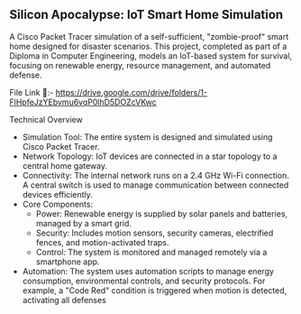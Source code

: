 ## Silicon Apocalypse: IoT Smart Home Simulation ##

A Cisco Packet Tracer simulation of a self-sufficient, "zombie-proof" smart home designed for disaster scenarios. This project, completed as part of a Diploma in Computer Engineering, models an IoT-based system for survival, focusing on renewable energy, resource management, and automated defense.

File Link 🔗:- https://drive.google.com/drive/folders/1-FlHpfeJzYEbvmu6vqP0lhD5DOZcVKwc

Technical Overview
 * Simulation Tool: The entire system is designed and simulated using Cisco Packet Tracer.
 * Network Topology: IoT devices are connected in a star topology to a central home gateway.
 * Connectivity: The internal network runs on a 2.4 GHz Wi-Fi connection. A central switch is used to manage communication between connected devices efficiently.
 * Core Components:
   * Power: Renewable energy is supplied by solar panels and batteries, managed by a smart grid.
   * Security: Includes motion sensors, security cameras, electrified fences, and motion-activated traps.
   * Control: The system is monitored and managed remotely via a smartphone app.
 * Automation: The system uses automation scripts to manage energy consumption, environmental controls, and security protocols. For example, a "Code Red" condition is triggered when motion is detected, activating all defenses
